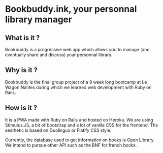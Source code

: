 # Bookbuddy.ink, your personnal library manager
## What is it ?

Bookbuddy is a progressive web app which allows you to manage (and eventually share and discuss) your personnal library.

## Why is it ?

Bookbuddy is the final group project of a 9 week long bootcamp at Le Wagon Nantes during which we learned web development with Ruby on Rails.

## How is it ?

It is a PWA made with Ruby on Rails and hosted on Heroku.
We are using Stimulus.JS, a bit of bootstrap and a lot of vanilla CSS for the frontend. The aesthetic is based on Duolinguo or Flatify CSS style.

Currently, the database used to get information on books is Open Library. We intend to pursue other API such as the BNF for french books.
